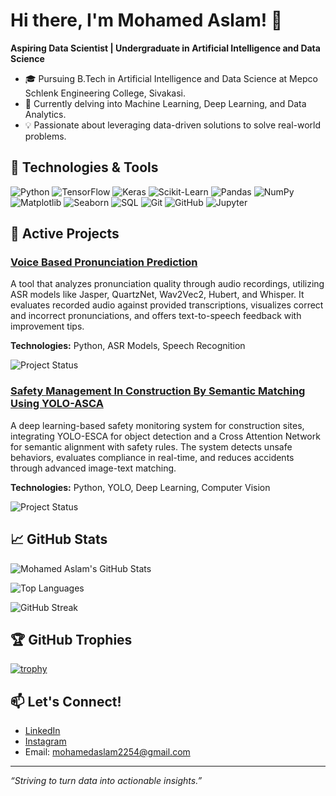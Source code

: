 # Hi there, I'm Mohamed Aslam! 👋

**Aspiring Data Scientist | Undergraduate in Artificial Intelligence and Data Science**

- 🎓 Pursuing B.Tech in Artificial Intelligence and Data Science at Mepco Schlenk Engineering College, Sivakasi.
- 🌱 Currently delving into Machine Learning, Deep Learning, and Data Analytics.
- 💡 Passionate about leveraging data-driven solutions to solve real-world problems.

## 🔧 Technologies & Tools

![Python](https://img.shields.io/badge/-Python-333?style=for-the-badge&logo=python)
![TensorFlow](https://img.shields.io/badge/-TensorFlow-333?style=for-the-badge&logo=tensorflow)
![Keras](https://img.shields.io/badge/-Keras-333?style=for-the-badge&logo=keras)
![Scikit-Learn](https://img.shields.io/badge/-Scikit--Learn-333?style=for-the-badge&logo=scikit-learn)
![Pandas](https://img.shields.io/badge/-Pandas-333?style=for-the-badge&logo=pandas)
![NumPy](https://img.shields.io/badge/-NumPy-333?style=for-the-badge&logo=numpy)
![Matplotlib](https://img.shields.io/badge/-Matplotlib-333?style=for-the-badge&logo=matplotlib)
![Seaborn](https://img.shields.io/badge/-Seaborn-333?style=for-the-badge&logo=seaborn)
![SQL](https://img.shields.io/badge/-SQL-333?style=for-the-badge&logo=postgresql)
![Git](https://img.shields.io/badge/-Git-333?style=for-the-badge&logo=git)
![GitHub](https://img.shields.io/badge/-GitHub-333?style=for-the-badge&logo=github)
![Jupyter](https://img.shields.io/badge/-Jupyter-333?style=for-the-badge&logo=jupyter)

## 🚀 Active Projects

### [Voice Based Pronunciation Prediction](https://github.com/Mohamedaslam227/voice-based-pronunciation-prediction)

A tool that analyzes pronunciation quality through audio recordings, utilizing ASR models like Jasper, QuartzNet, Wav2Vec2, Hubert, and Whisper. It evaluates recorded audio against provided transcriptions, visualizes correct and incorrect pronunciations, and offers text-to-speech feedback with improvement tips.

**Technologies:** Python, ASR Models, Speech Recognition

![Project Status](https://img.shields.io/badge/Status-Active-brightgreen?style=for-the-badge)

### [Safety Management In Construction By Semantic Matching Using YOLO-ASCA](https://github.com/Mohamedaslam227/Safety-Management-In-Construction-By-Semantic-Matching-Using-YOLO-ASCA)

A deep learning-based safety monitoring system for construction sites, integrating YOLO-ESCA for object detection and a Cross Attention Network for semantic alignment with safety rules. The system detects unsafe behaviors, evaluates compliance in real-time, and reduces accidents through advanced image-text matching.

**Technologies:** Python, YOLO, Deep Learning, Computer Vision

![Project Status](https://img.shields.io/badge/Status-Ongoing-yellow?style=for-the-badge)

## 📈 GitHub Stats

![Mohamed Aslam's GitHub Stats](https://github-readme-stats.vercel.app/api?username=Mohamedaslam227&show_icons=true&theme=radical)

![Top Languages](https://github-readme-stats.vercel.app/api/top-langs/?username=Mohamedaslam227&layout=compact&theme=radical)

![GitHub Streak](https://github-readme-streak-stats.herokuapp.com/?user=Mohamedaslam227&theme=radical)

## 🏆 GitHub Trophies

[![trophy](https://github-profile-trophy.vercel.app/?username=Mohamedaslam227&theme=onedark)](https://github.com/ryo-ma/github-profile-trophy)

## 📫 Let's Connect!

- [LinkedIn](https://www.linkedin.com/in/mohamed-aslam-ab4659222)
- [Instagram](https://www.instagram.com/_md_aslam_._)
- Email: mohamedaslam2254@gmail.com

---

*“Striving to turn data into actionable insights.”*
